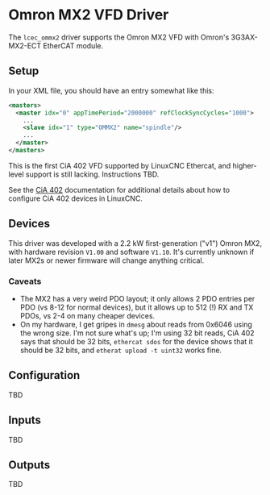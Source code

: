 # Omron MX2 VFD Driver

The `lcec_ommx2` driver supports the Omron MX2 VFD with Omron's 3G3AX-MX2-ECT EtherCAT module.

## Setup

In your XML file, you should have an entry somewhat like this:

```xml
<masters>
  <master idx="0" appTimePeriod="2000000" refClockSyncCycles="1000">
    ...
    <slave idx="1" type="OMMX2" name="spindle"/>
	...
  </master>
</masters>
```

This is the first CiA 402 VFD supported by LinuxCNC Ethercat, and
higher-level support is still lacking.  Instructions TBD.

See the [CiA 402](cia402.md) documentation for additional details
about how to configure CiA 402 devices in LinuxCNC. 

## Devices

This driver was developed with a 2.2 kW first-generation ("v1") Omron
MX2, with hardware revision `V1.00` and software `V1.10`.  It's
currently unknown if later MX2s or newer firmware will change anything
critical.

### Caveats

- The MX2 has a very weird PDO layout; it only allows 2 PDO entries
  per PDO (vs 8-12 for normal devices), but it allows up to 512 (!) RX
  and TX PDOs, vs 2-4 on many cheaper devices.
- On my hardware, I get gripes in `dmesg` about reads from 0x6046
  using the wrong size.  I'm not sure what's up; I'm using 32 bit
  reads, CiA 402 says that should be 32 bits, `ethercat sdos` for the
  device shows that it should be 32 bits, and `etherat upload -t
  uint32` works fine.

## Configuration

TBD

## Inputs

TBD

## Outputs

TBD
